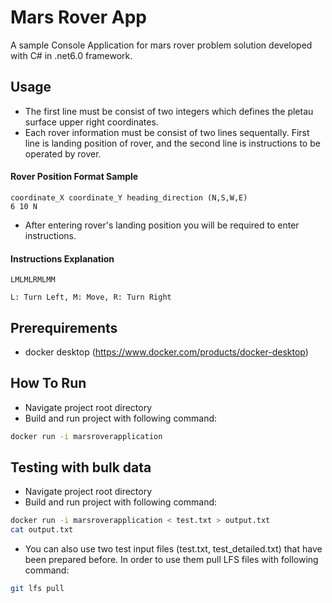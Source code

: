 # Mars Rover App

A sample Console Application for mars rover problem solution developed with C# in .net6.0 framework.

## Usage
* The first line must be consist of two integers which defines the pletau surface upper right coordinates.
* Each rover information must be consist of two lines sequentally. First line is landing position of rover, and the second line is instructions to be operated by rover.

#### Rover Position Format Sample
    coordinate_X coordinate_Y heading_direction (N,S,W,E)
    6 10 N
* After entering rover's landing position you will be required to enter instructions.

#### Instructions Explanation
    LMLMLRMLMM
    
    L: Turn Left, M: Move, R: Turn Right

## Prerequirements

* docker desktop (https://www.docker.com/products/docker-desktop)

## How To Run

* Navigate project root directory
* Build and run project with following command: 
```bash
docker run -i marsroverapplication
```

## Testing with bulk data

* Navigate project root directory
* Build and run project with following command: 

```bash
docker run -i marsroverapplication < test.txt > output.txt
cat output.txt
```

* You can also use two test input files (test.txt, test_detailed.txt) that have been prepared before. In order to use them pull LFS files with following command:
```bash
git lfs pull
```

